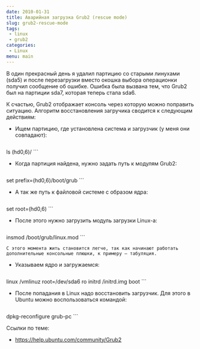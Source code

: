 ```yaml
---
date: 2010-01-31
title: Аварийная загрузка Grub2 (rescue mode)
slug: grub2-rescue-mode
tags:
 - linux
 - grub2
categories:
 - Linux
menu: main
---
```


В один прекрасный день я удалил партицию со старыми линухами (sda5) и после перезагрузки вместо окошка выбора операционки получил сообщение об ошибке. Ошибка была вызвана тем, что Grub2 был на партиции sda7, которая теперь стала sda6.
<!--more-->
К счастью, Grub2 отображает консоль через которую можно поправить ситуацию. Алгоритм восстановления загручика сводится к следующим действиям:

 * Ищем партицию, где установлена система и загрузчик (у меня они совпадают):

    ```
ls (hd0,6)/
    ```
 * Когда партиция найдена, нужно задать путь к модулям Grub2:

    ```
set prefix=(hd0,6)/boot/grub
    ```
 * А так же путь к файловой системе с образом ядра:

    ```
set root=(hd0,6)
    ```
 * После этого нужно загрузить модуль загрузки Linux-а:

    ```
insmod /boot/grub/linux.mod
    ```

    С этого момента жить становится легче, так как начинают работать дополнительные консольные плюшки, к примеру — табуляция.
 * Указываем ядро и загружаемся:

    ```
linux /vmlinuz root=/dev/sda6 ro
initrd /initrd.img
boot
    ```
 * После попадания в Linux надо восстановить загрузчик. Для этого в Ubuntu можно воспользоваться командой:

    ```
dpkg-reconfigure grub-pc
    ```

Ссылки по теме:

 * https://help.ubuntu.com/community/Grub2